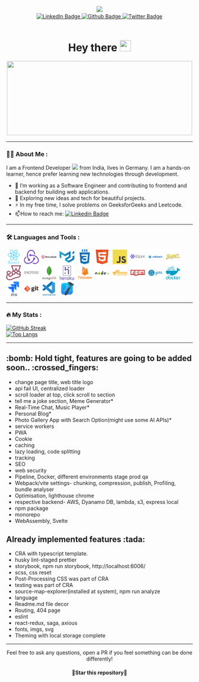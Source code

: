 <div id="header" align="center">
  <img src="https://media.giphy.com/media/fo0HtwcJzNUcOlRdFc/giphy.gif" width="100"/>
</div>

<div id="badges" align="center">
  <a href="https://www.linkedin.com/in/joshi-avani/">
    <img src="https://img.shields.io/badge/LinkedIn-blue?style=for-the-badge&logo=linkedin&logoColor=white" alt="LinkedIn Badge"/>
  </a>
  <a href="https://github.com/avaniklsjoshi">
    <img src="https://img.shields.io/badge/GitHub-red?style=for-the-badge&logo=github&logoColor=white" alt="Github Badge"/>
  </a>
  <a href="https://twitter.com/avaniklsjoshi">
    <img src="https://img.shields.io/badge/Twitter-blue?style=for-the-badge&logo=twitter&logoColor=white" alt="Twitter Badge"/>
  </a>
</div>

<div align="center">
  <img src="https://komarev.com/ghpvc/?username=avaniklsjoshi&style=flat-square&color=blue" alt="" align="center"/>
</div>
<h1 align="center">
  Hey there
  <img src="https://media.giphy.com/media/hvRJCLFzcasrR4ia7z/giphy.gif" width="30" height="30"/>
</h1>
<div align="center">
  <img src="https://media.giphy.com/media/RbDKaczqWovIugyJmW/giphy.gif" width="500" height="200"/>
</div>

---

### :woman_technologist: About Me :

I am a Frontend Developer <img src="https://media.giphy.com/media/WUlplcMpOCEmTGBtBW/giphy.gif" width="30"> from India, lives in Germany. I am a hands-on learner, hence prefer learning new technologies through development.

- :telescope: I’m working as a Software Engineer and contributing to frontend and backend for building web applications.
- :seedling: Exploring new ideas and tech for beautiful projects.
- :zap: In my free time, I solve problems on GeeksforGeeks and Leetcode.
- :mailbox:How to reach me: [![Linkedin Badge](https://img.shields.io/badge/-Avani-blue?style=flat&logo=Linkedin&logoColor=white)](https://www.linkedin.com/in/joshi-avani/)

---

### :hammer_and_wrench: Languages and Tools :

<div>
  <img src="https://github.com/devicons/devicon/blob/master/icons/react/react-original-wordmark.svg" title="React" alt="React" width="40" height="40"/>&nbsp;
  <img src="https://github.com/devicons/devicon/blob/master/icons/redux/redux-original.svg" title="Redux" **alt="Redux" width="40" height="40"/>&nbsp;
  <img src="https://github.com/devicons/devicon/blob/master/icons/storybook/storybook-original-wordmark.svg" title="Storybook" **alt="Storybook" width="40" height="40"/>&nbsp;
  <img src="https://github.com/devicons/devicon/blob/master/icons/materialui/materialui-original.svg" title="Material UI" alt="Material UI" width="40" height="40"/>&nbsp;
  <img src="https://github.com/devicons/devicon/blob/master/icons/css3/css3-plain-wordmark.svg"  title="CSS3" alt="CSS" width="40" height="40"/>&nbsp;
  <img src="https://github.com/devicons/devicon/blob/master/icons/html5/html5-original.svg" title="HTML5" alt="HTML" width="40" height="40"/>&nbsp;
  <img src="https://github.com/devicons/devicon/blob/master/icons/javascript/javascript-original.svg" title="JavaScript" alt="JavaScript" width="40" height="40"/>&nbsp;
  <img src="https://github.com/devicons/devicon/blob/master/icons/eslint/eslint-original-wordmark.svg" title="Eslint" **alt="Eslint" width="40" height="40"/>&nbsp;
  <img src="https://github.com/devicons/devicon/blob/master/icons/webpack/webpack-original-wordmark.svg" title="Webpack" **alt="Webpack" width="40" height="40"/>&nbsp;
  <img src="https://github.com/devicons/devicon/blob/master/icons/babel/babel-original.svg" title="Babel" **alt="Babel" width="40" height="40"/>&nbsp;
  <img src="https://github.com/devicons/devicon/blob/master/icons/jest/jest-plain.svg" title="Jest" **alt="Jest" width="40" height="40"/>&nbsp;
  <img src="https://github.com/devicons/devicon/blob/master/icons/express/express-original-wordmark.svg" title="Express" **alt="Express" width="40" height="40"/>&nbsp;
  <img src="https://github.com/devicons/devicon/blob/master/icons/mongodb/mongodb-original-wordmark.svg" title="MongoDB" **alt="MongoDB" width="40" height="40"/>&nbsp;
  <img src="https://github.com/devicons/devicon/blob/master/icons/heroku/heroku-original-wordmark.svg" title="Heroku" **alt="Heroku" width="40" height="40"/>&nbsp;
   <img src="https://github.com/devicons/devicon/blob/master/icons/firebase/firebase-plain-wordmark.svg" title="Firebase" alt="Firebase" width="40" height="40"/>&nbsp;
  <img src="https://github.com/devicons/devicon/blob/master/icons/nodejs/nodejs-original-wordmark.svg" title="NodeJS" alt="NodeJS" width="40" height="40"/>&nbsp;
  <img src="https://github.com/devicons/devicon/blob/master/icons/amazonwebservices/amazonwebservices-plain-wordmark.svg" title="AWS" alt="AWS" width="40" height="40"/>&nbsp;
  <img src="https://github.com/devicons/devicon/blob/master/icons/npm/npm-original-wordmark.svg" title="npm" **alt="npm" width="40" height="40"/>&nbsp;
  <img src="https://github.com/devicons/devicon/blob/master/icons/yarn/yarn-original-wordmark.svg" title="yarn" **alt="yarn" width="40" height="40"/>&nbsp;
  <img src="https://github.com/devicons/devicon/blob/master/icons/docker/docker-plain-wordmark.svg" title="Docker" **alt="Docker" width="40" height="40"/>&nbsp;
  <img src="https://github.com/devicons/devicon/blob/master/icons/jira/jira-original-wordmark.svg" title="Jira" **alt="Jira" width="40" height="40"/>&nbsp;
  <img src="https://github.com/devicons/devicon/blob/master/icons/git/git-original-wordmark.svg" title="Git" **alt="Git" width="40" height="40"/>&nbsp;
  <img src="https://github.com/devicons/devicon/blob/master/icons/vscode/vscode-original-wordmark.svg" title="vscode" **alt="vscode" width="40" height="40"/>&nbsp;
  <img src="https://github.com/devicons/devicon/blob/master/icons/xcode/xcode-original.svg" title="xcode" **alt="xcode" width="40" height="40"/>&nbsp;
</div>

---

### :fire: My Stats :

[![GitHub Streak](http://github-readme-streak-stats.herokuapp.com?user=avaniklsjoshi&theme=dark&background=000000)](https://git.io/streak-stats)
<br/>
[![Top Langs](https://github-readme-stats.vercel.app/api/top-langs/?username=avaniklsjoshi&layout=compact&theme=vision-friendly-dark)](https://github.com/anuraghazra/github-readme-stats)

---

<h2>:bomb:  Hold tight, features are going to be added soon..  :crossed_fingers:</h2>

- change page title, web title logo
- api fail UI, centralized loader
- scroll loader at top, click scroll to section
- tell me a joke section, Meme Generator\*
- Real-Time Chat, Music Player\*
- Personal Blog\*
- Photo Gallery App with Search Option(might use some AI APIs)\*
- service workers
- PWA
- Cookie
- caching
- lazy loading, code splitting
- tracking
- SEO
- web security
- Pipeline, Docker, different environments stage prod qa
- Webpack/vite settings- chunking, compression, publish, Profiling, bundle analyser
- Optimisation, lighthouse chrome
- respective backend- AWS, Dyanamo DB, lambda, s3, express local
- npm package
- monorepo
- WebAssembly, Svelte

<h2>Already implemented features :tada: </h2>

- CRA with typescript template.
- husky lint-staged prettier
- storybook, npm run storybook, http://localhost:6006/
- scss, css reset
- Post-Processing CSS was part of CRA
- testing was part of CRA
- source-map-explorer(installed at system), npm run analyze
- language
- Readme.md file decor
- Routing, 404 page
- eslint
- react-redux, saga, axious
- fonts, imgs, svg
- Theming with local storage complete

---

<div align="center">
  Feel free to ask any questions, open a PR if you feel something can be done differently!
  <h4 align="center">🌟Star this repository🌟</h4>
</div>
